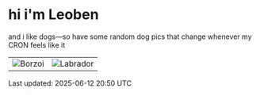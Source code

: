 # hi i'm Leoben

and i like dogs—so have some random dog pics that change whenever my CRON feels like it

|  |  |
|--------|----------|
| ![Borzoi](https://random-dog-vercel.vercel.app/api/random-borzoi?v=1749761421) | ![Labrador](https://random-dog-vercel.vercel.app/api/random-labrador?v=1749761421) |

Last updated: 2025-06-12 20:50 UTC
